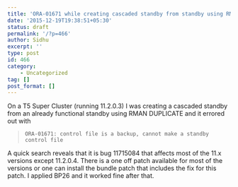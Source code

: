 ```yaml
---
title: 'ORA-01671 while creating cascaded standby from standby using RMAN DUPLICATE'
date: '2015-12-19T19:38:51+05:30'
status: draft
permalink: '/?p=466'
author: Sidhu
excerpt: ''
type: post
id: 466
category:
    - Uncategorized
tag: []
post_format: []
---
```

On a T5 Super Cluster (running 11.2.0.3) I was creating a cascaded standby from an already functional standby using RMAN DUPLICATE and it errored out with

> ```
> ORA-01671: control file is a backup, cannot make a standby control file
> ```

A quick search reveals that it is bug 11715084 that affects most of the 11.x versions except 11.2.0.4. There is a one off patch available for most of the versions or one can install the bundle patch that includes the fix for this patch. I applied BP26 and it worked fine after that.